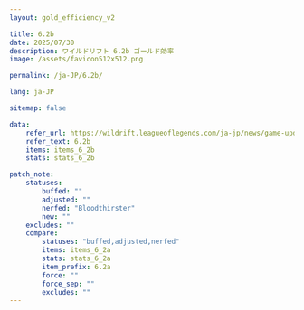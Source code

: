 ```yaml
---
layout: gold_efficiency_v2

title: 6.2b
date: 2025/07/30
description: ワイルドリフト 6.2b ゴールド効率
image: /assets/favicon512x512.png

permalink: /ja-JP/6.2b/

lang: ja-JP

sitemap: false

data:
    refer_url: https://wildrift.leagueoflegends.com/ja-jp/news/game-updates/wild-rift-patch-notes-6-2b/
    refer_text: 6.2b
    items: items_6_2b
    stats: stats_6_2b

patch_note:
    statuses:
        buffed: ""
        adjusted: ""
        nerfed: "Bloodthirster"
        new: ""
    excludes: ""
    compare:
        statuses: "buffed,adjusted,nerfed"
        items: items_6_2a
        stats: stats_6_2a
        item_prefix: 6.2a
        force: ""
        force_sep: ""
        excludes: ""
---
```

